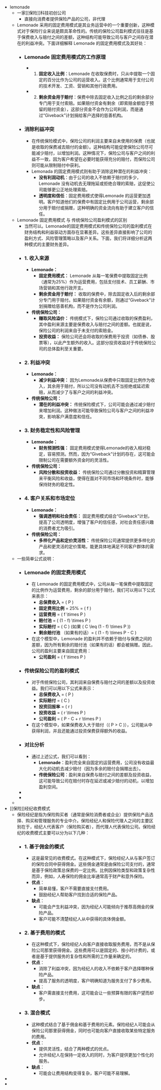 - lemonade
	- 一家[[保险]]科技初创公司
		- 直接向消费者提供保险产品的公司，非代理
	- Lemonade 采用的固定费用模式是其业务运营中的一个重要创新，这种模式对于保险行业来说是颇具革命性的。传统的保险公司盈利模式往往是基于保费收入与赔付之间的差额，这种结构可能导致公司与客户之间存在潜在的利益冲突。下面详细解释 Lemonade 的固定费用模式及其好处：
		- ### Lemonade 固定费用模式的工作原理
			- 1. **固定收入比例**：Lemonade 在收取保费时，只从中提取一个固定的百分比作为公司的运营收入。这个比例通常用于支付公司的技术开发、工资、营销和其他行政费用。
			- 2. **剩余资金用于赔付**：保费中除去固定收入比例之后的剩余部分专门用于支付索赔。如果赔付资金有剩余（即索赔金额低于预留的赔付资金），这部分资金不会作为公司利润，而是通过“Giveback”计划捐给客户选择的慈善机构。
		- ### 消除利益冲突
			- 在传统保险模式中，保险公司的利润主要来自未使用的保费（也就是收取的保费减去赔付的金额）。这种结构可能促使保险公司尽可能减少赔付，以增加利润。这种情况下，保险公司与客户之间的利益不一致，因为客户希望在必要时能获得充分的赔付，而保险公司则可能从限制赔付中获利。
			- Lemonada 的固定费用模式则有助于消除这种潜在的利益冲突：
				- **没有利润动机**：由于公司的收入不依赖于赔付的多少，Lemonade 没有动机去无理拖延或拒绝合理的索赔，这促使公司能够更公正地处理索赔。
				- **透明度和信任**：固定费用模式使得Lemonade 的运营更加透明。客户知道他们的保费中有固定比例用于公司运营，剩余部分用于赔付或捐赠，这种明确的资金流向有助于建立客户的信任。
	- Lemonade 固定费用模式 与 传统保险公司盈利模式的区别
		- 当然可以。Lemonade的固定费用模式和传统保险公司的盈利模式在财务结构和利益驱动方面存在显著差异。这些差异直接影响了公司的盈利方式、风险管理策略以及客户关系。下面，我们将详细分析这两种模式的主要财务差异。
		- ### 1. 收入来源
			- **Lemonade：**
				- **固定费用模式：** Lemonade 从每一笔保费中提取固定比例（通常为25%）作为运营费用，包括支付技术、员工薪酬、市场营销和其他行政开支。
				- **剩余资金用于赔付：** 收取的保费中，除去固定收入后的剩余部分专门用于赔付。如果赔付资金有余额，则通过“Giveback”计划捐赠给慈善机构，而不是作为公司利润。
			- **传统保险公司：**
				- **赚取风险溢价：** 传统模式下，保险公司通过收取的保费盈利，其中盈利来源主要是保费收入与赔付之间的差额。也就是说，保险公司的利润来自于未支付的索赔金。
				- **投资收益：** 保险公司还会将收取的保费用于投资（如债券、股票等），以此产生额外的收入。这部分投资收益对于传统保险公司的总体盈利至关重要。
		- ### 2. 利益冲突
			- **Lemonade：**
				- **减少利益冲突：** 因为Lemonade从保费中只取固定比例作为收入，其余用于赔付，所以公司没有动机去不当拒绝或延迟索赔，从而减少了与客户之间的利益冲突。
			- **传统保险公司：**
				- **潜在的利益冲突：** 传统保险模式下，公司可能会通过减少赔付来增加利润。这种做法可能导致保险公司与客户之间的利益冲突，影响客户满意度和信任。
		- ### 3. 财务稳定性和风险管理
			- **Lemonade：**
				- **财务预测性强：** 固定费用模式使得Lemonade的收入相对稳定，容易预测。然而，因为“Giveback”计划的存在，这可能会限制公司在需要额外资金时的灵活性。
			- **传统保险公司：**
				- **风险分散和投资收益：** 传统保险公司通过分散投资和精算管理来平衡风险和收益，使得在面对不同市场和环境条件时，能够保持财务的稳定性。
		- ### 4. 客户关系和市场定位
			- **Lemonade：**
				- **强调透明和社会责任：** 固定费用模式结合“Giveback”计划，提高了公司透明度，增强了客户的信任感，对社会责任感兴趣的消费者尤为吸引。
			- **传统保险公司：**
				- **多样化产品和定价灵活性：** 传统保险公司通常提供更多样化的产品和更灵活的定价策略，能更具体地满足不同客户群体的需求。
	- 一些简单公式说明：
		- ### Lemonade 的固定费用模式
			- 在 Lemonade 的固定费用模式中，公司从每一笔保费中提取固定的比例作为运营费用，剩余的部分用于赔付。我们可以用以下公式来表示：
				- **总保费收入** = \( P \)
				- **固定费用比例** = 25% = \( f \)
				- **运营费用** = \( f \times P \)
				- **赔付池** = \( (1 - f) \times P \)
				- **实际赔付** = \( C \) (如果 \( C \leq (1 - f) \times P \))
				- **剩余赔付池** （如果有的话）= \( (1 - f) \times P - C \)
			- 在这个模型中，Lemonade 的盈利并不依赖于赔付与保费之间的差额，因为所有剩余的赔付池（如果有的话）都会被捐赠。因此，公司的盈利主要来自固定费用：
				- **公司盈利** = \( f \times P \)
		- ### 传统保险公司的盈利模式
			- 对于传统保险公司，其利润来自保费与赔付之间的差额以及投资收益。我们可以用以下公式来表示：
				- **总保费收入** = \( P \)
				- **实际赔付** = \( C \)
				- **投资回报率** = \( r \)
				- **投资收益** = \( r \times P \)
				- **公司盈利** = \( P - C + r \times P \)
			- 在这个模型中，如果保费收入大于赔付（\( P > C \)），公司能从中获得利润，并且还能通过投资保费获得额外的收益。
		- ### 对比分析
			- 通过上述公式，我们可以看到：
				- **Lemonade**：盈利完全来自固定的运营费用，公司没有收益最大化的动机去减少赔付（因为多余的赔付会捐赠出去）。
				- **传统保险公司**：盈利来自保费与赔付之间的差额及投资收益，这可能导致公司在赔付时存在延迟或减少赔付的动机，以增加盈利空间。
		-
		-
	-
- [[保险]]经纪收费模式
	- 保险经纪是指为保险购买者（通常是保险消费者或企业）提供保险产品选择、购买和管理服务的专业中介。保险经纪人和保险代理人之间的主要区别在于，经纪人代表客户（保险购买者），而代理人代表保险公司。保险经纪的收费模式主要可以分为以下几种：
		- ### 1. 基于佣金的模式
			- 这是最常见的收费模式。在这种模式下，保险经纪人从与客户签订的保险合同中获得佣金。这些佣金通常是由保险公司支付的，通常是基于保险政策总保费的一定比例。比例因保险类型和政策复杂性而异，例如，人寿保险的佣金比率通常高于财产和意外保险。
			- **优点**：
				- 简单易懂，客户不需要直接支付费用。
				- 鼓励经纪人帮助客户找到合适的保险产品。
			- **缺点**：
				- 可能会产生利益冲突，因为经纪人可能倾向于推荐高佣金的保险产品。
				- 客户可能不清楚经纪人从中获得的具体佣金额。
		- ### 2. 基于费用的模式
			- 在这种模式下，保险经纪人向客户直接收取服务费用，而不是从保险公司那里获得佣金。这些费用可以是固定的、按小时计费的，或者是基于提供服务的复杂性和所需的工作量来确定的。
			- **优点**：
				- 消除了利益冲突，因为经纪人的收入不依赖于客户选择哪种保险产品。
				- 提高了服务的透明度，客户明确知道为服务支付了多少费用。
			- **缺点**：
				- 客户需直接支付费用，这可能会让一些预算有限的客户望而却步。
		- ### 3. 混合模式
			- 这种模式结合了基于佣金和基于费用的元素。保险经纪人可能会从保险公司那里获得佣金，同时也可能向客户直接收取某些特定服务的费用。
			- **优点**：
				- 提供灵活性，结合了两种模式的优点。
				- 允许经纪人在保持一定收入的同时，为客户提供更加个性化的服务。
			- **缺点**：
				- 可能会让费用结构变得复杂，客户可能不易理解。
-
-